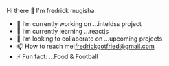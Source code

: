 Hi there 👋
I'm fredrick mugisha
- 🔭 I’m currently working on ...inteldss project
- 🌱 I’m currently learning ...reactjs
- 👯 I’m looking to collaborate on ...upcoming projects
- 📫 How to reach me:fredrickgotfried@gmail.com
- ⚡ Fun fact: ...Food & Football

